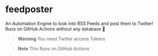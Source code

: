 # feedposter

An Automation Engine to look into RSS Feeds and post them to Twitter! Runs on GitHub Actions without any database 🎯

> **Warning**
> You need Twitter access Tokens

> **Note**
> This Runs on GitHub Actions
